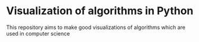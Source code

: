 # Visualization of algorithms in Python

This repository aims to make good visualizations of algorithms which are used in computer science
